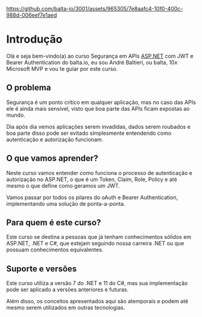 https://github.com/balta-io/3001/assets/965305/7e8aafc4-10f0-400c-988d-006eef7e1aed

# Introdução

Olá e seja bem-vindo(a) ao curso Segurança em APIs [ASP.NET](http://ASP.NET) com JWT e Bearer Authentication do balta.io, eu sou André Baltieri, ou balta, 10x Microsoft MVP e vou te guiar por este curso.

## O problema

Segurança é um ponto crítico em qualquer aplicação, mas no caso das APIs ele é ainda mais sensível, visto que boa parte das APIs ficam expostas ao mundo.

Dia após dia vemos aplicações serem invadidas, dados serem roubados e boa parte disso pode ser evitado simplesmente entendendo como autenticação e autorização funcionam.

## O que vamos aprender?

Neste curso vamos entender como funciona o processo de autenticação e autorização no ASP.NET, o que é um Token, Claim, Role, Policy e até mesmo o que define como geramos um JWT.

Vamos passar por todos os pilares do oAuth e Bearer Authentication, implementando uma solução de ponta-a-ponta.

## Para quem é este curso?

Este curso se destina a pessoas que já tenham conhecimentos sólidos em ASP.NET, .NET e C#, que estejam seguindo nossa carreira .NET ou que possuam conhecimentos equivalentes.

## Suporte e versões

Este curso utiliza a versão 7 do .NET e 11 do C#, mas sua implementação pode ser aplicado a versões anteriores e futuras.

Além disso, os conceitos apresentados aqui são atemporais e podem até mesmo serem utilizados em outras tecnologias.
